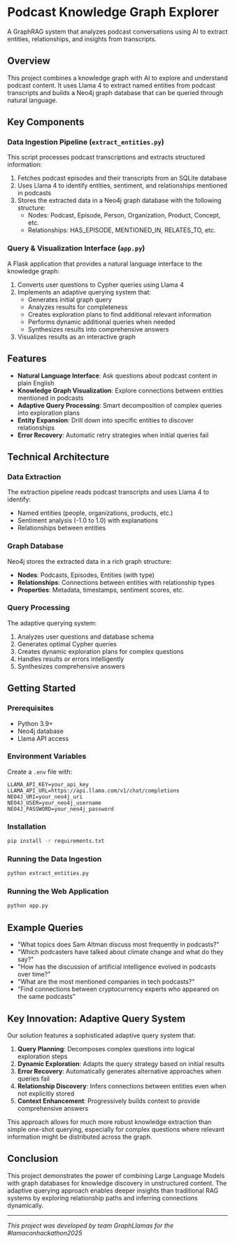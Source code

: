 # Podcast Knowledge Graph Explorer

A GraphRAG system that analyzes podcast conversations using AI to extract entities, relationships, and insights from transcripts.

## Overview

This project combines a knowledge graph with AI to explore and understand podcast content. It uses Llama 4 to extract named entities from podcast transcripts and builds a Neo4j graph database that can be queried through natural language.

## Key Components

### Data Ingestion Pipeline (`extract_entities.py`)

This script processes podcast transcriptions and extracts structured information:

1. Fetches podcast episodes and their transcripts from an SQLite database
2. Uses Llama 4 to identify entities, sentiment, and relationships mentioned in podcasts
3. Stores the extracted data in a Neo4j graph database with the following structure:
   - Nodes: Podcast, Episode, Person, Organization, Product, Concept, etc.
   - Relationships: HAS_EPISODE, MENTIONED_IN, RELATES_TO, etc.

### Query & Visualization Interface (`app.py`)

A Flask application that provides a natural language interface to the knowledge graph:

1. Converts user questions to Cypher queries using Llama 4
2. Implements an adaptive querying system that:
   - Generates initial graph query
   - Analyzes results for completeness
   - Creates exploration plans to find additional relevant information
   - Performs dynamic additional queries when needed
   - Synthesizes results into comprehensive answers
3. Visualizes results as an interactive graph

## Features

- **Natural Language Interface**: Ask questions about podcast content in plain English
- **Knowledge Graph Visualization**: Explore connections between entities mentioned in podcasts
- **Adaptive Query Processing**: Smart decomposition of complex queries into exploration plans
- **Entity Expansion**: Drill down into specific entities to discover relationships
- **Error Recovery**: Automatic retry strategies when initial queries fail

## Technical Architecture

### Data Extraction

The extraction pipeline reads podcast transcripts and uses Llama 4 to identify:
- Named entities (people, organizations, products, etc.)
- Sentiment analysis (-1.0 to 1.0) with explanations
- Relationships between entities

### Graph Database

Neo4j stores the extracted data in a rich graph structure:
- **Nodes**: Podcasts, Episodes, Entities (with type)
- **Relationships**: Connections between entities with relationship types
- **Properties**: Metadata, timestamps, sentiment scores, etc.

### Query Processing

The adaptive querying system:
1. Analyzes user questions and database schema
2. Generates optimal Cypher queries
3. Creates dynamic exploration plans for complex questions
4. Handles results or errors intelligently
5. Synthesizes comprehensive answers

## Getting Started

### Prerequisites

- Python 3.9+
- Neo4j database
- Llama API access

### Environment Variables

Create a `.env` file with:

```
LLAMA_API_KEY=your_api_key
LLAMA_API_URL=https://api.llama.com/v1/chat/completions
NEO4J_URI=your_neo4j_uri
NEO4J_USER=your_neo4j_username
NEO4J_PASSWORD=your_neo4j_password
```

### Installation

```bash
pip install -r requirements.txt
```

### Running the Data Ingestion

```bash
python extract_entities.py
```

### Running the Web Application

```bash
python app.py
```

## Example Queries

- "What topics does Sam Altman discuss most frequently in podcasts?"
- "Which podcasters have talked about climate change and what do they say?"
- "How has the discussion of artificial intelligence evolved in podcasts over time?"
- "What are the most mentioned companies in tech podcasts?"
- "Find connections between cryptocurrency experts who appeared on the same podcasts"

## Key Innovation: Adaptive Query System

Our solution features a sophisticated adaptive query system that:

1. **Query Planning**: Decomposes complex questions into logical exploration steps
2. **Dynamic Exploration**: Adapts the query strategy based on initial results
3. **Error Recovery**: Automatically generates alternative approaches when queries fail
4. **Relationship Discovery**: Infers connections between entities even when not explicitly stored
5. **Context Enhancement**: Progressively builds context to provide comprehensive answers

This approach allows for much more robust knowledge extraction than simple one-shot querying, especially for complex questions where relevant information might be distributed across the graph.

## Conclusion

This project demonstrates the power of combining Large Language Models with graph databases for knowledge discovery in unstructured content. The adaptive querying approach enables deeper insights than traditional RAG systems by exploring relationship paths and inferring connections dynamically.

---

*This project was developed by team GraphLlamas for the #lamaconhackathon2025*
